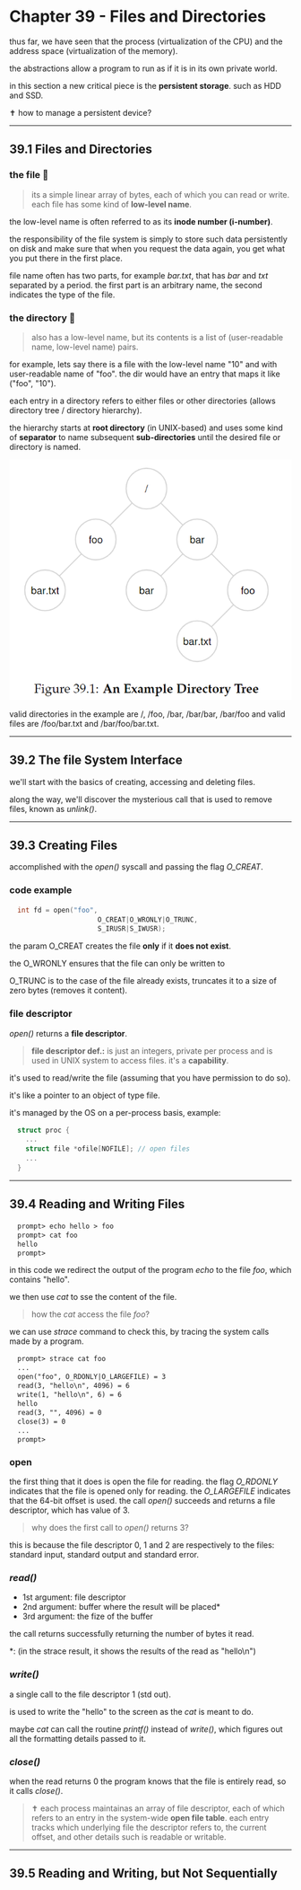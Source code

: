 # Chapter 39 - Files and Directories

thus far, we have seen that the process (virtualization of the CPU) and the address space (virtualization of the memory).

the abstractions allow a program to run as if it is in its own private world.

in this section a new critical piece is the **persistent storage**. such as HDD and SSD.

✝️ how to manage a persistent device?

---

## 39.1 Files and Directories

### the file 📜

> its a simple linear array of bytes, each of which you can read or write. each file has some kind of **low-level name**. 

the low-level name is often referred to as its **inode number (i-number)**. 

the responsibility of the file system is simply to store such data persistently on disk and make sure that when you request the data again, you get what you put there in the first place. 

file name often has two parts, for example _bar.txt_, that has _bar_ and _txt_ separated by a period. the first part is an arbitrary name, the second indicates the type of the file.

### the directory 📂

> also has a low-level name, but its contents is a list of (user-readable name, low-level name) pairs.

for example, lets say there is a file with the low-level name "10" and with user-readable name of "foo". the dir would have an entry that maps it like ("foo", "10").

each entry in a directory refers to either files or other directories (allows directory tree / directory hierarchy).

the hierarchy starts at **root directory** (in UNIX-based) and uses some kind of **separator** to name subsequent **sub-directories** until the desired file or directory is named.

![an example directory tree](image.png)

valid directories in the example are /, /foo, /bar, /bar/bar,
/bar/foo and valid files are /foo/bar.txt and /bar/foo/bar.txt.

---

## 39.2 The file System Interface

we'll start with the basics of creating, accessing and deleting files. 

along the way, we'll discover the mysterious call that is used to remove files, known as _unlink()_.

---

## 39.3 Creating Files

accomplished with the _open()_ syscall and passing the flag *O_CREAT*.

### code example

```c
  int fd = open("foo", 
                      O_CREAT|O_WRONLY|O_TRUNC, 
                      S_IRUSR|S_IWUSR);
```

the param O_CREAT creates the file **only** if it **does not exist**.

the O_WRONLY ensures that the file can only be written to 

O_TRUNC is to the case of the file already exists, truncates it to a size of zero bytes (removes it content).

### file descriptor

_open()_ returns a **file descriptor**. 

> **file descriptor def.:** is just an integers, private per process and is used in UNIX system to access files. it's a **capability**. 

it's used to read/write the file (assuming that you have permission to do so).

it's like a pointer to an object of type file.

it's managed by the OS on a per-process basis, example:

```c
  struct proc {
    ...
    struct file *ofile[NOFILE]; // open files
    ...
  }
```

---

## 39.4 Reading and Writing Files

```cmdline
  prompt> echo hello > foo
  prompt> cat foo
  hello
  prompt>
```

in this code we redirect the output of the program _echo_ to the file _foo_, which contains "hello".

we then use _cat_ to sse the content of the file.

> how the _cat_ access the file _foo_?

we can use _strace_ command to check this, by tracing the system calls made by a program.

```cmdline
  prompt> strace cat foo
  ...
  open("foo", O_RDONLY|O_LARGEFILE) = 3
  read(3, "hello\n", 4096) = 6
  write(1, "hello\n", 6) = 6
  hello
  read(3, "", 4096) = 0
  close(3) = 0
  ...
  prompt>
```

### open

the first thing that it does is open the file for reading. the flag *O_RDONLY* indicates that the file is opened only for reading. the *O_LARGEFILE* indicates that the 64-bit offset is used. the call _open()_ succeeds and returns a file descriptor, which has value of 3.

> why does the first call to _open()_ returns 3?

this is because the file descriptor 0, 1 and 2 are respectively to the files: standard input, standard output and standard error.

### *read()*

- 1st argument: file descriptor
- 2nd argument: buffer where the result will be placed*
- 3rd argument: the fize of the buffer 

the call returns successfully returning the number of bytes it read.

*: (in the strace result, it shows the results of the read as "hello\n")

### *write()*

a single call to the file descriptor 1 (std out).

is used to write the "hello" to the screen as the _cat_ is meant to do.

maybe _cat_ can call the routine _printf()_ instead of _write()_, which figures out all the formatting details passed to it.

### *close()*

when the read returns 0 the program knows that the file is entirely read, so it calls _close()_.

> ✝️ each process maintainas an array of file descriptor, each of which refers to an entry in the system-wide **open file table**. each entry tracks which underlying file the descriptor refers to, the current offset, and other details such is readable or writable.

---

## 39.5 Reading and Writing, but Not Sequentially

